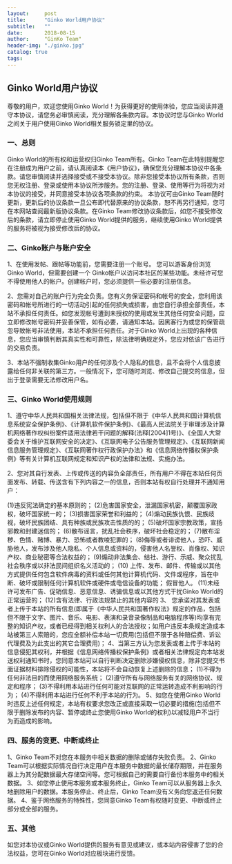 ```yaml
---
layout:     post
title:      "Ginko World用户协议"
subtitle:   ""
date:       2018-08-15
author:     "GinKo Team"
header-img: "./ginko.jpg"
catalog: true
tags:
---
```


## Ginko World用户协议
尊敬的用户，欢迎您使用Ginko World！为获得更好的使用体验，您应当阅读并遵守本协议，请您务必审慎阅读，充分理解各条款内容。本协议时您与Ginko World之间关于用户使用Ginko World相关服务锁定里的协议。
### 一、总则
Ginko World的所有权和运营权归Ginko Team所有。Ginko Team在此特别提醒您在注册成为用户之前，请认真阅读本《用户协议》，确保您充分理解本协议中各条款。请您审慎阅读并选择接受或不接受本协议。除非您接受本协议所有条款，否则您无权注册、登录或使用本协议所涉服务。您的注册、登录、使用等行为将视为对本协议的接受，并同意接受本协议各项条款的约束。
本协议可由Ginko Team随时更新，更新后的协议条款一旦公布即代替原来的协议条款，恕不再另行通知，您可在本网站查阅最新版协议条款。在Ginko Team修改协议条款后，如您不接受修改后的条款，请立即停止使用Ginko World提供的服务，继续使用Ginko World提供的服务将被视为接受修改后的协议。
### 二、Ginko账户与账户安全
1、在使用发帖、跟帖等功能前，您需要注册一个账号。
您可以游客身份浏览Ginko World，但需要创建一个 Ginko帐户以访问本社区的某些功能。未经许可您不得使用他人的帐户。创建帐户时，您必须提供一些必要的注册信息。

2、您需对自己的账户行为完全负责。您有义务保证密码和帐号的安全，您利用该密码和帐号所进行的一切活动引起的任何损失或损害，由您自行承担全部责任，本站不承担任何责任。如您发现帐号遭到未授权的使用或发生其他任何安全问题，应立即修改帐号密码并妥善保管，如有必要，请通知本站。因黑客行为或您的保管疏忽导致帐号非法使用，本站不承担任何责任。对于Ginko World上出现的各种信息，您应当审慎判断其真实性和可靠性，除法律明确规定外，您应对依该广告进行的交易负责。

3、本站不强制收集Ginko用户的任何涉及个人隐私的信息，且不会将个人信息披露给任何非关联的第三方。一般情况下，您可随时浏览、修改自己提交的信息，但出于登录需要无法修改用户名。

### 三、Ginko World使用规则
1、遵守中华人民共和国相关法律法规，包括但不限于《中华人民共和国计算机信息系统安全保护条例》、《计算机软件保护条例》、《最高人民法院关于审理涉及计算机网络著作权纠纷案件适用法律若干问题的解释(法释[2004]1号)》、《全国人大常委会关于维护互联网安全的决定》、《互联网电子公告服务管理规定》、《互联网新闻信息服务管理规定》、《互联网著作权行政保护办法》和《信息网络传播权保护条例》等有关计算机互联网规定和知识产权的法律和法规、实施办法。 

2、您对其自行发表、上传或传送的内容负全部责任，所有用户不得在本站任何页面发布、转载、传送含有下列内容之一的信息，否则本站有权自行处理并不通知用户：

(1)违反宪法确定的基本原则的；
(2)危害国家安全，泄漏国家机密，颠覆国家政权，破坏国家统一的； 
(3)损害国家荣誉和利益的； 
(4)煽动民族仇恨、民族歧视，破坏民族团结、具有种族或民族攻击性质的的； 
(5)破坏国家宗教政策，宣扬邪教和封建迷信的； 
(6)散布谣言，扰乱社会秩序，破坏社会稳定的；
(7)散布淫秽、色情、赌博、暴力、恐怖或者教唆犯罪的； 
(8)侮辱或者诽谤他人，恐吓、威胁他人，发布涉及他人隐私、个人信息或资料的，侵害他人名誉权、肖像权、知识产权、商业秘密等合法权益的； 
(9)煽动非法集会、结社、游行、示威、聚众扰乱社会秩序或以非法民间组织名义活动的；
(10) 上传、发布、邮件、传输或以其他方式提供任何包含软件病毒的资料或任何其他计算机代码、文件或程序，旨在中断、破坏或限制任何计算机软件或硬件或电信设备的功能；
假冒他人。
(11)未经许可发布广告、促销信息、恶意信息、诱骗信息或以其他方式干扰Ginko World的正常运营的；
(12)含有法律、行政法规禁止的其他内容的
3、 您承诺对其发表或者上传于本站的所有信息(即属于《中华人民共和国著作权法》规定的作品，包括但不限于文字、图片、音乐、电影、表演和录音录像制品和电脑程序等)均享有完整的知识产权，或者已经得到相关权利人的合法授权；如用户违反本条规定造成本站被第三人索赔的，您应全额补偿本站一切费用(包括但不限于各种赔偿费、诉讼代理费及为此支出的其它合理费用)； 
4、当第三方认为您发表或者上传于本站的信息侵犯其权利，并根据《信息网络传播权保护条例》或者相关法律规定向本站发送权利通知书时，您同意本站可以自行判断决定删除涉嫌侵权信息，除非您提交书面证据材料排除侵权的可能性，本站将不会自动恢复上述删除的信息；
(1)不得为任何非法目的而使用网络服务系统； 
(2)遵守所有与网络服务有关的网络协议、规定和程序； (3)不得利用本站进行任何可能对互联网的正常运转造成不利影响的行为； 
(4)不得利用本站进行任何不利于本站的行为。
5、如您在使用Ginko World时违反上述任何规定，本站有权要求您改正或直接采取一切必要的措施(包括但不限于删除发布的内容、暂停或终止您使用Ginko World的权利)以减轻用户不当行为而造成的影响。
### 四、服务的变更、中断或终止
1、Ginko Team不对您在本服务中相关数据的删除或储存失败负责。
2、Ginko Team可以根据实际情况自行决定用户在本服务中数据的最长储存期限，并在服务器上为其分配数据最大存储空间等。您可根据自己的需要自行备份本服务中的相关数据。
3、如您停止使用本服务或本服务终止，Ginko Team可以从服务器上永久地删除用户的数据。本服务停止、终止后，Ginko Team没有义务向您返还任何数据。
4、鉴于网络服务的特殊性，您同意Ginko Team有权随时变更、中断或终止部分或全部的服务。
### 五、其他
如您对本协议或Ginko World提供的服务有意见或建议，或本站内容侵害了您的合法权益，您可在Ginko World对应板块进行反馈。
